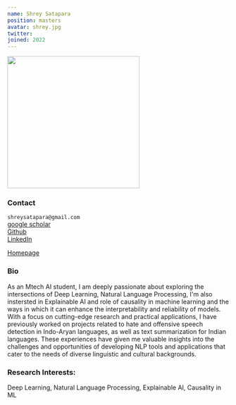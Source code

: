 ```yaml
---
name: Shrey Satapara
position: masters
avatar: shrey.jpg
twitter:
joined: 2022
---
```


<img width="300" src="{{site.baseurl}}/images/people/{{page.avatar}}" data-action="zoom">

### Contact

<i class="fa fa-envelope-o"></i> `shreysatapara@gmail.com`<br>
<i class="fa fa-bar-chart"></i>[google scholar](https://scholar.google.com/citations?hl=en&user=4BW7Q0gAAAAJ)<br>
<a href="https://github.com/ShreySatapara" target=_blank><i class="fa fa-github"></i> Github</a><br>
<a href="https://linkedin.com/in/shreysatapara" target=_blank><i class="fa fa-linkedin"></i> LinkedIn</a> <br>

[Homepage](https:/shreysatapara.github.io)

### Bio
As an Mtech AI student, I am deeply passionate about exploring the intersections of Deep Learning, Natural Language Processing, I'm also instersted in Explainable AI and role of causality in machine learning and the ways in which it can enhance the interpretability and reliability of models. With a focus on cutting-edge research and practical applications, I have previously worked on projects related to hate and offensive speech detection in Indo-Aryan languages, as well as text summarization for Indian languages. These experiences have given me valuable insights into the challenges and opportunities of developing NLP tools and applications that cater to the needs of diverse linguistic and cultural backgrounds.

### Research Interests:

Deep Learning, Natural Language Processing, Explainable AI, Causality in ML